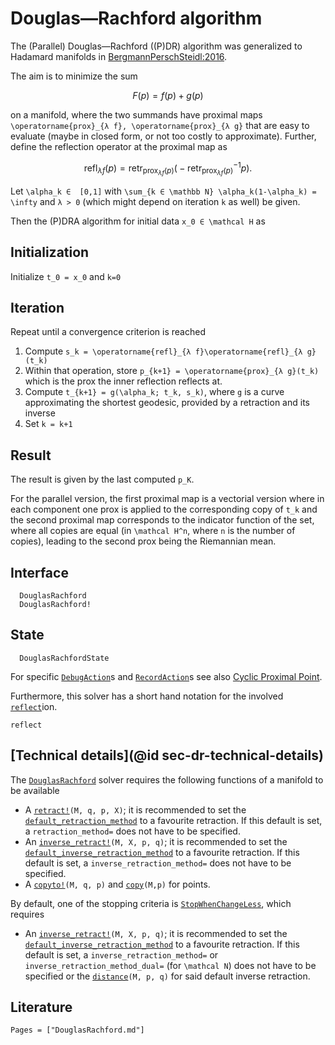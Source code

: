 # Douglas—Rachford algorithm

The (Parallel) Douglas—Rachford ((P)DR) algorithm was generalized to Hadamard
manifolds in [BergmannPerschSteidl:2016](@cite).

The aim is to minimize the sum

```math
F(p) = f(p) + g(p)
```

on a manifold, where the two summands have proximal maps
``\operatorname{prox}_{λ f}, \operatorname{prox}_{λ g}`` that are easy
to evaluate (maybe in closed form, or not too costly to approximate).
Further, define the reflection operator at the proximal map as

```math
\operatorname{refl}_{λ f}(p) = \operatorname{retr}_{\operatorname{prox}_{λ f}(p)} \bigl( -\operatorname{retr}^{-1}_{\operatorname{prox}_{λ f}(p)} p \bigr).
```

Let ``\alpha_k ∈  [0,1]`` with ``\sum_{k ∈ \mathbb N} \alpha_k(1-\alpha_k) =  \infty``
and ``λ > 0`` (which might depend on iteration ``k`` as well) be given.

Then the (P)DRA algorithm for initial data ``x_0 ∈ \mathcal H`` as

## Initialization

Initialize ``t_0 = x_0`` and ``k=0``

## Iteration

Repeat until a convergence criterion is reached

1. Compute ``s_k = \operatorname{refl}_{λ f}\operatorname{refl}_{λ g}(t_k)``
2. Within that operation, store ``p_{k+1} = \operatorname{prox}_{λ g}(t_k)`` which is the prox the inner reflection reflects at.
3. Compute ``t_{k+1} = g(\alpha_k; t_k, s_k)``, where ``g`` is a curve approximating the shortest geodesic, provided by a retraction and its inverse
4. Set ``k = k+1``

## Result

The result is given by the last computed ``p_K``.

For the parallel version, the first proximal map is a vectorial version where
in each component one prox is applied to the corresponding copy of ``t_k`` and
the second proximal map corresponds to the indicator function of the set,
where all copies are equal (in ``\mathcal H^n``, where ``n`` is the number of copies),
leading to the second prox being the Riemannian mean.

## Interface

```@docs
  DouglasRachford
  DouglasRachford!
```

## State

```@docs
  DouglasRachfordState
```

For specific [`DebugAction`](@ref)s and [`RecordAction`](@ref)s see also
[Cyclic Proximal Point](cyclic_proximal_point.md).

Furthermore, this solver has a short hand notation for the involved [`reflect`](@ref)ion.

```@docs
reflect
```

## [Technical details](@id sec-dr-technical-details)

The [`DouglasRachford`](@ref) solver requires the following functions of a manifold to be available

* A [`retract!`](https://juliamanifolds.github.io/ManifoldsBase.jl/stable/retractions/)`(M, q, p, X)`; it is recommended to set the [`default_retraction_method`](https://juliamanifolds.github.io/ManifoldsBase.jl/stable/retractions/#ManifoldsBase.default_retraction_method-Tuple{AbstractManifold}) to a favourite retraction. If this default is set, a `retraction_method=` does not have to be specified.
* An [`inverse_retract!`](https://juliamanifolds.github.io/ManifoldsBase.jl/stable/retractions/)`(M, X, p, q)`; it is recommended to set the [`default_inverse_retraction_method`](https://juliamanifolds.github.io/ManifoldsBase.jl/stable/retractions/#ManifoldsBase.default_inverse_retraction_method-Tuple{AbstractManifold}) to a favourite retraction. If this default is set, a `inverse_retraction_method=` does not have to be specified.
* A [`copyto!`](https://juliamanifolds.github.io/ManifoldsBase.jl/stable/functions/#Base.copyto!-Tuple{AbstractManifold,%20Any,%20Any})`(M, q, p)` and [`copy`](https://juliamanifolds.github.io/ManifoldsBase.jl/stable/functions/#Base.copy-Tuple{AbstractManifold,%20Any})`(M,p)` for points.

By default, one of the stopping criteria is [`StopWhenChangeLess`](@ref),
which requires

* An [`inverse_retract!`](https://juliamanifolds.github.io/ManifoldsBase.jl/stable/retractions/)`(M, X, p, q)`; it is recommended to set the [`default_inverse_retraction_method`](https://juliamanifolds.github.io/ManifoldsBase.jl/stable/retractions/#ManifoldsBase.default_inverse_retraction_method-Tuple{AbstractManifold}) to a favourite retraction. If this default is set, a `inverse_retraction_method=` or `inverse_retraction_method_dual=` (for ``\mathcal N``) does not have to be specified or the [`distance`](https://juliamanifolds.github.io/ManifoldsBase.jl/stable/functions/#ManifoldsBase.distance-Tuple{AbstractManifold,%20Any,%20Any})`(M, p, q)` for said default inverse retraction.

## Literature

```@bibliography
Pages = ["DouglasRachford.md"]
```
